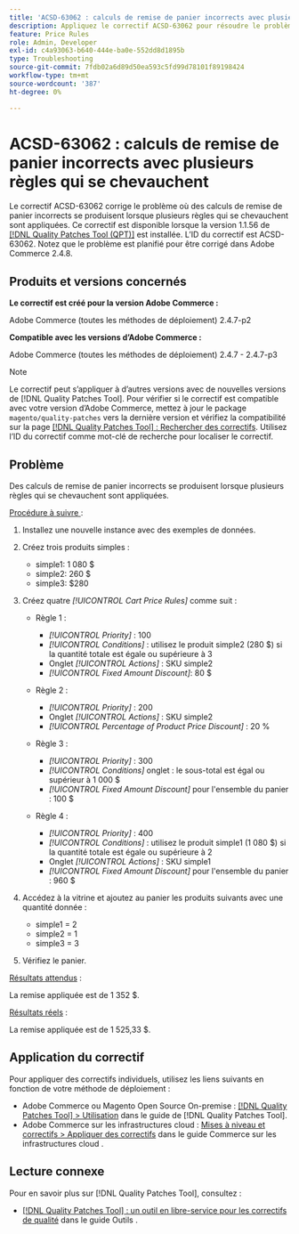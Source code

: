 ```yaml
---
title: 'ACSD-63062 : calculs de remise de panier incorrects avec plusieurs règles qui se chevauchent'
description: Appliquez le correctif ACSD-63062 pour résoudre le problème d’Adobe Commerce en raison duquel des calculs de remise de panier incorrects se produisent lorsque plusieurs règles se chevauchent.
feature: Price Rules
role: Admin, Developer
exl-id: c4a93063-b640-444e-ba0e-552dd8d1895b
type: Troubleshooting
source-git-commit: 7fdb02a6d89d50ea593c5fd99d78101f89198424
workflow-type: tm+mt
source-wordcount: '387'
ht-degree: 0%

---
```


# ACSD-63062 : calculs de remise de panier incorrects avec plusieurs règles qui se chevauchent

Le correctif ACSD-63062 corrige le problème où des calculs de remise de panier incorrects se produisent lorsque plusieurs règles qui se chevauchent sont appliquées. Ce correctif est disponible lorsque la version 1.1.56 de [[!DNL Quality Patches Tool (QPT)]](/help/tools/quality-patches-tool/quality-patches-tool-to-self-serve-quality-patches.md) est installée. L’ID du correctif est ACSD-63062. Notez que le problème est planifié pour être corrigé dans Adobe Commerce 2.4.8.

## Produits et versions concernés

**Le correctif est créé pour la version Adobe Commerce :**

Adobe Commerce (toutes les méthodes de déploiement) 2.4.7-p2

**Compatible avec les versions d’Adobe Commerce :**

Adobe Commerce (toutes les méthodes de déploiement) 2.4.7 - 2.4.7-p3

>[!NOTE]
>
>Le correctif peut s’appliquer à d’autres versions avec de nouvelles versions de [!DNL Quality Patches Tool]. Pour vérifier si le correctif est compatible avec votre version d’Adobe Commerce, mettez à jour le package `magento/quality-patches` vers la dernière version et vérifiez la compatibilité sur la page [[!DNL Quality Patches Tool] : Rechercher des correctifs](https://experienceleague.adobe.com/tools/commerce-quality-patches/index.html?lang=fr). Utilisez l’ID du correctif comme mot-clé de recherche pour localiser le correctif.

## Problème

Des calculs de remise de panier incorrects se produisent lorsque plusieurs règles qui se chevauchent sont appliquées.

<u>Procédure à suivre </u> :

1. Installez une nouvelle instance avec des exemples de données.
1. Créez trois produits simples :

   * simple1: 1 080 $
   * simple2: 260 $
   * simple3: $280

1. Créez quatre *[!UICONTROL Cart Price Rules]* comme suit :

   * Règle 1 :

      * *[!UICONTROL Priority]* : 100
      * *[!UICONTROL Conditions]* : utilisez le produit simple2 (280 $) si la quantité totale est égale ou supérieure à 3
      * Onglet *[!UICONTROL Actions]* : SKU simple2
      * *[!UICONTROL Fixed Amount Discount]*: 80 $

   * Règle 2 :

      * *[!UICONTROL Priority]* : 200
      * Onglet *[!UICONTROL Actions]* : SKU simple2
      * *[!UICONTROL Percentage of Product Price Discount]* : 20 %

   * Règle 3 :

      * *[!UICONTROL Priority]* : 300
      * *[!UICONTROL Conditions]* onglet : le sous-total est égal ou supérieur à 1 000 $
      * *[!UICONTROL Fixed Amount Discount]* pour l&#39;ensemble du panier : 100 $

   * Règle 4 :

      * *[!UICONTROL Priority]* : 400
      * *[!UICONTROL Conditions]* : utilisez le produit simple1 (1 080 $) si la quantité totale est égale ou supérieure à 2
      * Onglet *[!UICONTROL Actions]* : SKU simple1
      * *[!UICONTROL Fixed Amount Discount]* pour l&#39;ensemble du panier : 960 $

1. Accédez à la vitrine et ajoutez au panier les produits suivants avec une quantité donnée :

   * simple1 = 2
   * simple2 = 1
   * simple3 = 3

1. Vérifiez le panier.

<u>Résultats attendus</u> :

La remise appliquée est de 1 352 $.

<u>Résultats réels</u> :

La remise appliquée est de 1 525,33 $.

## Application du correctif

Pour appliquer des correctifs individuels, utilisez les liens suivants en fonction de votre méthode de déploiement :

* Adobe Commerce ou Magento Open Source On-premise : [[!DNL Quality Patches Tool] > Utilisation](/help/tools/quality-patches-tool/usage.md) dans le guide de [!DNL Quality Patches Tool].
* Adobe Commerce sur les infrastructures cloud : [Mises à niveau et correctifs > Appliquer des correctifs](https://experienceleague.adobe.com/docs/commerce-cloud-service/user-guide/develop/upgrade/apply-patches.html?lang=fr) dans le guide Commerce sur les infrastructures cloud .


## Lecture connexe

Pour en savoir plus sur [!DNL Quality Patches Tool], consultez :

* [[!DNL Quality Patches Tool] : un outil en libre-service pour les correctifs de qualité](/help/tools/quality-patches-tool/quality-patches-tool-to-self-serve-quality-patches.md) dans le guide Outils .
